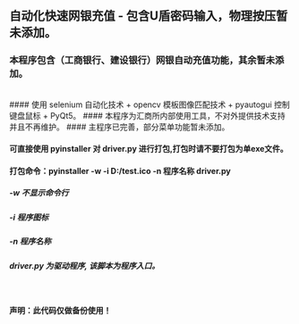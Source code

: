 ## 自动化快速网银充值 - 包含U盾密码输入，物理按压暂未添加。

### 本程序包含（工商银行、建设银行）网银自动充值功能，其余暂未添加。
<br/> 
#### 使用 selenium 自动化技术 + opencv 模板图像匹配技术 + pyautogui 控制键盘鼠标 + PyQt5。
#### 本程序为汇商所内部使用工具，不对外提供技术支持并且不再维护。
#### 主程序已完善，部分菜单功能暂未添加。
<br/> 

#### 可直接使用 pyinstaller 对 driver.py 进行打包,打包时请不要打包为单exe文件。
#### 打包命令：pyinstaller -w -i D:/test.ico -n 程序名称 driver.py
##### -w 不显示命令行
##### -i 程序图标
##### -n 程序名称
##### driver.py 为驱动程序, 该脚本为程序入口。
<br/>

#### 声明：此代码仅做备份使用！